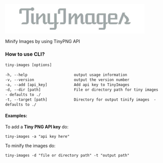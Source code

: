  ![image](https://github.com/gexiaowei/tinyImages/raw/master/logo.jpg)

Minify Images by using TinyPNG API

### How to use  CLI?

```
tiny-images [options]

-h, --help                     output usage information
-v, --version                  output the version number
-a, --add [api_key]            Add api key to TinyImages
-d, --dir [path]               File or directory path for tiny images  - defaults to ./
-t, --target [path]            Directory for output tinify images  - defaults to ./
```

#### Examples:

To add a **Tiny PNG API key** do:

```
tiny-images -a "api key here"
```

To minify the images do:

```
tiny-images -d "file or directory path" -t "output path"
```

